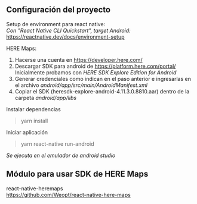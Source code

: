 ## Configuración del proyecto
Setup de environment para react native:  
 *Con "React Native CLI Quickstart", target Android:*  
https://reactnative.dev/docs/environment-setup

HERE Maps:
1. Hacerse una cuenta en https://developer.here.com/
2. Descargar SDK para android de https://platform.here.com/portal/  
    Inicialmente probamos con *HERE SDK Explore Edition for Android*
3. Generar credenciales como indican en el paso anterior e ingresarlas en el archivo *android/app/src/main/AndroidManifest.xml*
4. Copiar el SDK (heresdk-explore-android-4.11.3.0.8810.aar) dentro de la carpeta *android/app/libs*


Instalar dependencias
> yarn install

Iniciar aplicación
> yarn react-native run-android

*Se ejecuta en el emulador de android studio*


## Módulo para usar SDK de HERE Maps
react-native-heremaps  
https://github.com/Weopt/react-native-here-maps
